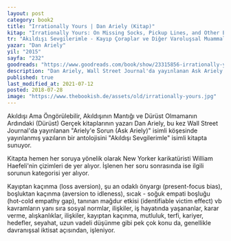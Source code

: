 ```yaml
---
layout: post  
category: book2  
title: "Irrationally Yours | Dan Ariely (Kitap)"  
kitap: "Irrationally Yours: On Missing Socks, Pickup Lines, and Other Existential Puzzles"  
tr: "Akıldışı Sevgilerimle - Kayıp Çoraplar ve Diğer Varoluşsal Muammalar"  
yazar: "Dan Ariely"  
yil: "2015"  
sayfa: "232"  
goodreads: "https://www.goodreads.com/book/show/23315856-irrationally-yours"
description: "Dan Ariely, Wall Street Journal'da yayınlanan Ask Ariely isimli köşesinde yayınlanmış yazıların bir antolojisini sunuyor."
published: true
last_modified_at: 2021-07-12
posted: 2018-07-28
image: "https://www.thebookish.de/assets/old/irrationally-yours.jpg"
---
```


Akıldışı Ama Öngörülebilir, Akıldışının Mantığı ve Dürüst Olmamanın Ardındaki (Dürüst) Gerçek kitaplarının yazarı Dan Ariely, bu kez Wall Street Journal'da yayınlanan "Ariely'e Sorun (Ask Ariely)" isimli köşesinde yayınlanmış yazıların bir antolojisini "Akıldışı Sevgilerimle" isimli kitapta sunuyor.  
  
Kitapta hemen her soruya yönelik olarak New Yorker karikatüristi William Haefeli'nin çizimleri de yer alıyor. İşlenen her soru sonrasında ise ilgili sorunun kategorisi yer alıyor.  
  
Kayıptan kaçınma (loss aversion), şu an odaklı önyargı (present-focus bias), boşluktan kaçınma (aversion to idleness), sıcak - soğuk empati boşluğu (hot-cold empathy gap), tanınan mağdur etkisi (identifiable victim effect) vb kavramların yanı sıra sosyal normlar, ilişkiler, iş hayatında yaşananlar, karar verme, alışkanlıklar, ilişkiler, kayıptan kaçınma, mutluluk, terfi, kariyer, hedefler, seyahat, uzun vadeli düşünme gibi pek çok konu da, genellikle davranışsal iktisat açısından, işleniyor.  
  
  
